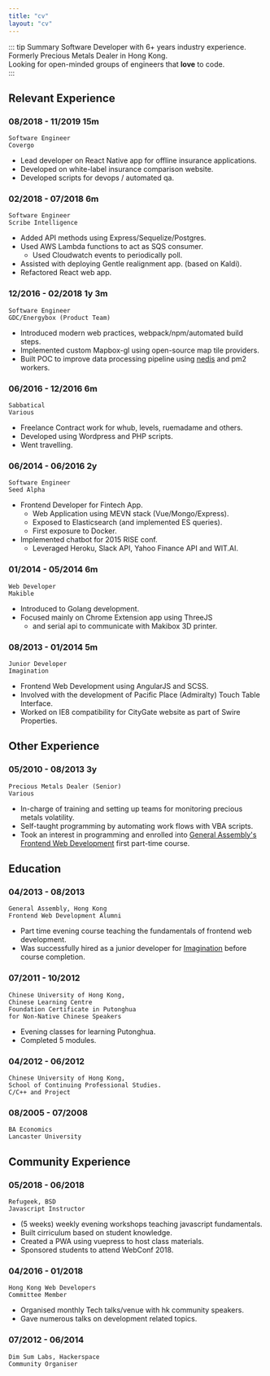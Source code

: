 ```yaml
---
title: "cv"
layout: "cv"
---
```


::: tip Summary
Software Developer with 6+ years industry experience.  
Formerly Precious Metals Dealer in Hong Kong.  
Looking for open-minded groups of engineers that **love** to code.  
:::

## Relevant Experience

### 08/2018 - 11/2019 <span class="time">15m</span>

```
Software Engineer
Covergo
```

- Lead developer on React Native app for offline insurance applications.
- Developed on white-label insurance comparison website.
- Developed scripts for devops / automated qa.

### 02/2018 - 07/2018 <span class="time">6m</span>

```
Software Engineer
Scribe Intelligence
```

- Added API methods using Express/Sequelize/Postgres.
- Used AWS Lambda functions to act as SQS consumer.
  - Used Cloudwatch events to periodically poll.
- Assisted with deploying Gentle realignment app. (based on Kaldi).
- Refactored React web app.

### 12/2016 - 02/2018 <span class="time">1y 3m</span>

```
Software Engineer
GDC/Energybox (Product Team)
```

- Introduced modern web practices, webpack/npm/automated build steps.
- Implemented custom Mapbox-gl using open-source map tile providers.
- Built POC to improve data processing pipeline using [nedis](https://github.com/tj/nedis) and pm2 workers.

### 06/2016 - 12/2016 <span class="time">6m</span>

```
Sabbatical
Various
```

- Freelance Contract work for whub, levels, ruemadame and others.
- Developed using Wordpress and PHP scripts.
- Went travelling.

### 06/2014 - 06/2016 <span class="time">2y</span>

```
Software Engineer
Seed Alpha
```

- Frontend Developer for Fintech App.
  - Web Application using MEVN stack (Vue/Mongo/Express).
  - Exposed to Elasticsearch (and implemented ES queries).
  - First exposure to Docker.
- Implemented chatbot for 2015 RISE conf.
  - Leveraged Heroku, Slack API, Yahoo Finance API and WIT.AI.

### 01/2014 - 05/2014 <span class="time">6m</span>

```
Web Developer
Makible
```

- Introduced to Golang development.
- Focused mainly on Chrome Extension app using ThreeJS
  - and serial api to communicate with Makibox 3D printer.

### 08/2013 - 01/2014 <span class="time">5m</span>

```
Junior Developer
Imagination
```

- Frontend Web Development using AngularJS and SCSS.
- Involved with the development of Pacific Place (Admiralty) Touch Table Interface.
- Worked on IE8 compatibility for CityGate website as part of Swire Properties.

## Other Experience

### 05/2010 - 08/2013 <span class="time">3y</span>

```
Precious Metals Dealer (Senior)
Various
```

- In-charge of training and setting up teams for monitoring precious metals volatility.
- Self-taught programming by automating work flows with VBA scripts.
- Took an interest in programming and enrolled into [General Assembly's Frontend Web Development](#_04-2013-08-2013) first part-time course.

## Education

### 04/2013 - 08/2013

```
General Assembly, Hong Kong
Frontend Web Development Alumni
```

- Part time evening course teaching the fundamentals of frontend web development.
- Was successfully hired as a junior developer for [Imagination](#_08-2013-01-2014) before course completion.

### 07/2011 - 10/2012

```
Chinese University of Hong Kong,
Chinese Learning Centre
Foundation Certificate in Putonghua
for Non-Native Chinese Speakers
```

- Evening classes for learning Putonghua.
- Completed 5 modules.

### 04/2012 - 06/2012

```
Chinese University of Hong Kong,
School of Continuing Professional Studies.
C/C++ and Project
```

### 08/2005 - 07/2008

```
BA Economics
Lancaster University
```

## Community Experience

### 05/2018 - 06/2018

```
Refugeek, BSD
Javascript Instructor
```

- (5 weeks) weekly evening workshops teaching javascript fundamentals.
- Built cirriculum based on student knowledge.
- Created a PWA using vuepress to host class materials.
- Sponsored students to attend WebConf 2018.

### 04/2016 - 01/2018

```
Hong Kong Web Developers
Committee Member
```

- Organised monthly Tech talks/venue with hk community speakers.
- Gave numerous talks on development related topics.

### 07/2012 - 06/2014

```
Dim Sum Labs, Hackerspace
Community Organiser
```
